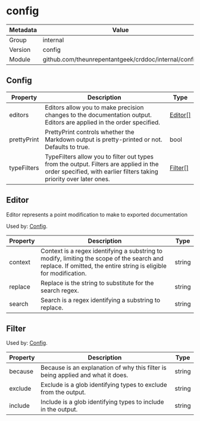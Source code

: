 config
======

| Metadata | Value                                                |
|----------|------------------------------------------------------|
| Group    | internal                                             |
| Version  | config                                               |
| Module   | github.com/theunrepentantgeek/crddoc/internal/config |

<a id="Config"></a>Config
-------------------------

| Property    | Description                                                                                                                                                  | Type                |
|-------------|--------------------------------------------------------------------------------------------------------------------------------------------------------------|---------------------|
| editors     | Editors allow you to make precision changes to the documentation output. Editors are applied in the order specified.                                         | [Editor[]](#Editor) |
| prettyPrint | PrettyPrint controls whether the Markdown output is pretty-printed or not. Defaults to true.                                                                 | bool                |
| typeFilters | TypeFilters allow you to filter out types from the output. Filters are applied in the order specified, with earlier filters taking priority over later ones. | [Filter[]](#Filter) |

<a id="Editor"></a>Editor
-------------------------

Editor represents a point modification to make to exported documentation

Used by: [Config](#Config).

| Property | Description                                                                                                                                                     | Type   |
|----------|-----------------------------------------------------------------------------------------------------------------------------------------------------------------|--------|
| context  | Context is a regex identifying a substring to modify, limiting the scope of the search and replace. If omitted, the entire string is eligible for modification. | string |
| replace  | Replace is the string to substitute for the search regex.                                                                                                       | string |
| search   | Search is a regex identifying a substring to replace.                                                                                                           | string |

<a id="Filter"></a>Filter
-------------------------

Used by: [Config](#Config).

| Property | Description                                                                     | Type   |
|----------|---------------------------------------------------------------------------------|--------|
| because  | Because is an explanation of why this filter is being applied and what it does. | string |
| exclude  | Exclude is a glob identifying types to exclude from the output.                 | string |
| include  | Include is a glob identifying types to include in the output.                   | string |

